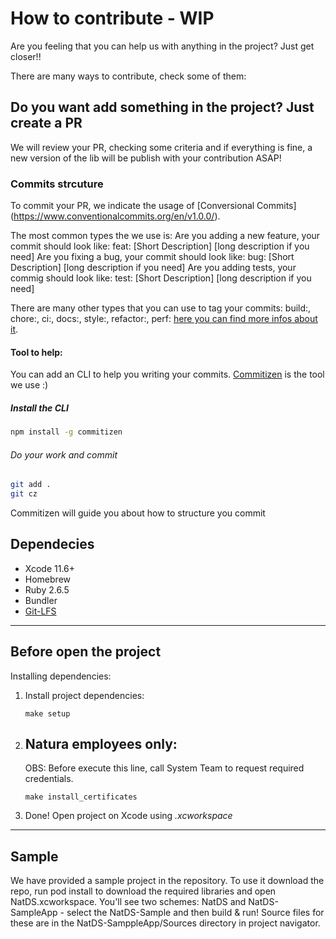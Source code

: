 # How to contribute - WIP

Are you feeling that you can help us with anything in the project? Just get closer!!

There are many ways to contribute, check some of them:
## Do you want add something in the project? Just create a PR
We will review your PR, checking some criteria and if everything is fine, a new version of the lib will be publish with your contribution ASAP!

### Commits strcuture
To commit your PR, we indicate the usage of [Conversional Commits] (https://www.conventionalcommits.org/en/v1.0.0/).

The most common types the we use is:
Are you adding a new feature, your commit should look like: feat: [Short Description] [long description if you need]
Are you fixing a bug, your commit should look like: bug: [Short Description] [long description if you need]
Are you adding tests, your commig should look like: test: [Short Description] [long description if you need]

There are many other types that you can use to tag your commits: build:, chore:, ci:, docs:, style:, refactor:, perf:
[here you can find more infos about it](https://www.conventionalcommits.org/en/v1.0.0/).

#### Tool to help:
You can add an CLI to help you writing your commits. [Commitizen](https://github.com/commitizen/cz-cli) is the tool we use :)
##### Install the CLI
```bash
npm install -g commitizen
```
###### Do your work and commit
```bash
git add .
git cz
```

Commitizen will guide you about how to structure you commit

## Dependecies
- Xcode 11.6+
- Homebrew
- Ruby 2.6.5
- Bundler
- [Git-LFS](https://git-lfs.github.com/)

---
## Before open the project ##
  Installing dependencies:

1. Install project dependencies:
   ```
   make setup
   ```
3. ## Natura employees only:
   OBS: Before execute this line, call System Team to request required credentials.

   ```
   make install_certificates
   ```

4. Done! Open project on Xcode using _.xcworkspace_

---

## Sample
We have provided a sample project in the repository. To use it download the repo, run pod install to download the required libraries and open NatDS.xcworkspace. You'll see two schemes: NatDS and NatDS-SampleApp - select the NatDS-Sample and then build & run! Source files for these are in the NatDS-SamppleApp/Sources directory in project navigator.

